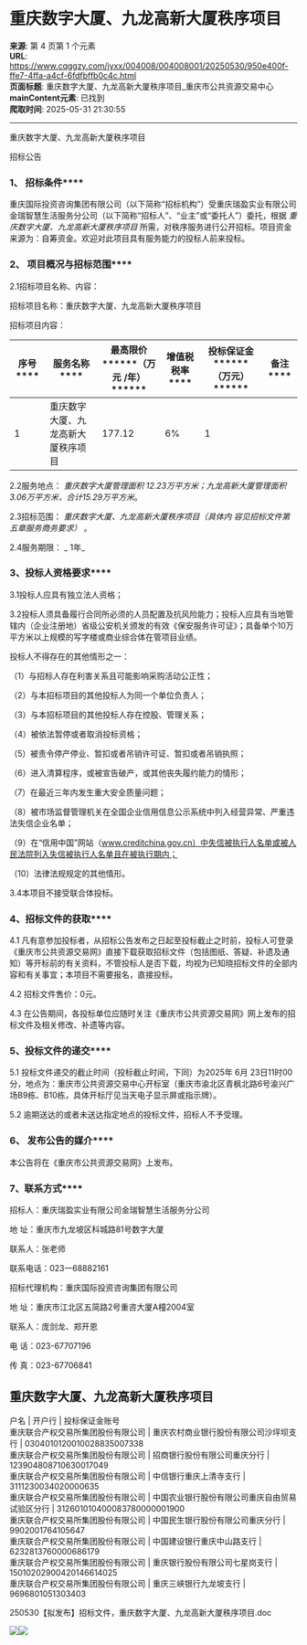 # 重庆数字大厦、九龙高新大厦秩序项目

**来源**: 第 4 页第 1 个元素  
**URL**: https://www.cqggzy.com/jyxx/004008/004008001/20250530/950e400f-ffe7-4ffa-a4cf-6fdfbffb0c4c.html  
**页面标题**: 重庆数字大厦、九龙高新大厦秩序项目_重庆市公共资源交易中心  
**mainContent元素**: 已找到  
**爬取时间**: 2025-05-31 21:30:55

---

重庆数字大厦、九龙高新大厦秩序项目

招标公告

### **1、 招标条件******

重庆国际投资咨询集团有限公司（以下简称“招标机构”）受重庆瑞盈实业有限公司金瑞智慧生活服务分公司（以下简称“招标人”、“业主”或“委托人”）委托，根据 _重庆数字大厦、九龙高新大厦秩序项目_ 所需，对秩序服务进行公开招标。项目资金来源为：自筹资金。欢迎对此项目具有服务能力的投标人前来投标。

### **2、 项目概况与招标范围******

2.1招标项目名称、内容：

招标项目名称：重庆数字大厦、九龙高新大厦秩序项目

招标项目内容：

**序号****** |  **服务名称****** |  **最高限价********（万元 /年）****** |  **增值税税率****** |  **投标保证金********（万元）****** |  **备注******  
---|---|---|---|---|---  
1 |  重庆数字大厦、九龙高新大厦秩序项目 |  177.12 |  6% |  1 |   
  
2.2服务地点： _重庆数字大厦管理面积 12.23万平方米；九龙高新大厦管理面积3.06万平方米，合计15.29万平方米_。

2.3招标范围： _重庆数字大厦、九龙高新大厦秩序项目（具体内_ _容见招标文件第五章服务商务要求）_ 。

2.4服务期限： _ 1年_

### **3、投标人资格要求******

3.1投标人应具有独立法人资格；

3.2投标人须具备履行合同所必须的人员配置及抗风险能力；投标人应具有当地管辖内（企业注册地）省级公安机关颁发的有效《保安服务许可证》；具备单个10万平方米以上规模的写字楼或商业综合体在管项目业绩。

投标人不得存在的其他情形之一：

（1）与招标人存在利害关系且可能影响采购活动公正性； 

（2）与本招标项目的其他投标人为同一个单位负责人；

（3）与本招标项目的其他投标人存在控股、管理关系； 

（4）被依法暂停或者取消投标资格； 

（5）被责令停产停业、暂扣或者吊销许可证、暂扣或者吊销执照； 

（6）进入清算程序，或被宣告破产，或其他丧失履约能力的情形； 

（7）在最近三年内发生重大安全质量问题； 

（8）被市场监督管理机关在全国企业信用信息公示系统中列入经营异常、严重违法失信企业名单； 

（9）在“信用中国”网站（www.creditchina.gov.cn）中失信被执行人名单或被人民法院列入失信被执行人名单且在被执行期内；

（10）法律法规规定的其他情形。

3.4本项目不接受联合体投标。

### **4、招标文件的获取******

4.1 凡有意参加投标者，从招标公告发布之日起至投标截止之时前，投标人可登录《重庆市公共资源交易网》直接下载获取招标文件（包括图纸、答疑、补遗及通知）等开标前的有关资料，不管投标人是否下载，均视为已知晓招标文件的全部内容和有关事宜；本项目不需要报名，直接投标。

4.2 招标文件售价：0元。

4.3 在公告期间，各投标单位应随时关注《重庆市公共资源交易网》网上发布的招标文件及相关修改、补遗等内容。

### **5、投标文件的递交******

5.1 投标文件递交的截止时间（投标截止时间，下同）为2025年 6月 23日11时00分，地点为：重庆市公共资源交易中心开标室（重庆市渝北区青枫北路6号渝兴广场B9栋、B10栋，具体开标厅见当天电子显示屏或指示牌）。

5.2 逾期送达的或者未送达指定地点的投标文件，招标人不予受理。

### **6、 发布公告的媒介******

本公告将在《重庆市公共资源交易网》上发布。

### **7、联系方式******

招标人：重庆瑞盈实业有限公司金瑞智慧生活服务分公司

地 址：重庆市九龙坡区科城路81号数字大厦

联系人：张老师

联系电话：023一68882161

招标代理机构：重庆国际投资咨询集团有限公司

地 址：重庆市江北区五简路2号重咨大厦A橦2004室

联系人：庞剑龙、郑开恩

电 话：023-67707196 

传 真：023-67706841

  
重庆数字大厦、九龙高新大厦秩序项目  
---  
户名 | 开户行 | 投标保证金账号  
重庆联合产权交易所集团股份有限公司 | 重庆农村商业银行股份有限公司沙坪坝支行 | 0304010120010028835007338  
重庆联合产权交易所集团股份有限公司 | 招商银行股份有限公司重庆分行 | 123904808710630017049  
重庆联合产权交易所集团股份有限公司 | 中信银行重庆上清寺支行 | 3111230034020000635  
重庆联合产权交易所集团股份有限公司 | 中国农业银行股份有限公司重庆自由贸易试验区分行 | 312601010400083780000001900  
重庆联合产权交易所集团股份有限公司 | 中国民生银行股份有限公司重庆分行 | 9902001764105647  
重庆联合产权交易所集团股份有限公司 | 中国建设银行重庆中山路支行 | 6232813760000686179  
重庆联合产权交易所集团股份有限公司 | 重庆银行股份有限公司七星岗支行 | 15010202900420146614025  
重庆联合产权交易所集团股份有限公司 | 重庆三峡银行九龙坡支行 | 9696801051303403  
  
  
  
250530【拟发布】招标文件，重庆数字大厦、九龙高新大厦秩序项目.doc    
  
  
  
  
[![](https://ztb.cqggzy.com/CQTPFrame/css/img/tiwen.png)](http://ztb.cqggzy.com/CQTPFrame/jsgcztbmis2/pages/onlinetiwen/OnLineTiWen_Detail?GongGaoGuid=950e400f-ffe7-4ffa-a4cf-6fdfbffb0c4c)[![](https://ztb.cqggzy.com/CQTPFrame/css/img/baohan.png)](https://jrfw.cqggzy.com)

